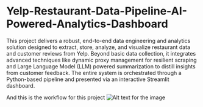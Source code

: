 # Yelp-Restaurant-Data-Pipeline-AI-Powered-Analytics-Dashboard

This project delivers a robust, end-to-end data engineering and analytics solution designed to extract, store, analyze, and visualize restaurant data and customer reviews from Yelp. Beyond basic data collection, it integrates advanced techniques like dynamic proxy management for resilient scraping and Large Language Model (LLM) powered summarization to distill insights from customer feedback. The entire system is orchestrated through a Python-based pipeline and presented via an interactive Streamlit dashboard.


And this is the workflow for this project
![Alt text for the image](Wrokflow.png)
